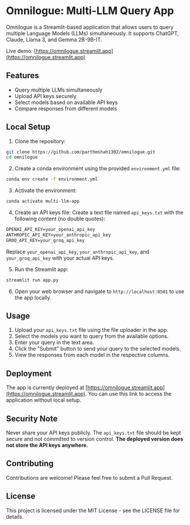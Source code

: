 # Omnilogue: Multi-LLM Query App

Omnilogue is a Streamlit-based application that allows users to query multiple Language Models (LLMs) simultaneously. It supports ChatGPT, Claude, Llama 3, and Gemma 2B-9B-IT.

Live demo: [https://omnilogue.streamlit.app](https://omnilogue.streamlit.app)

## Features

- Query multiple LLMs simultaneously
- Upload API keys securely
- Select models based on available API keys
- Compare responses from different models

## Local Setup

1. Clone the repository:
```bash
git clone https://github.com/parthmshah1302/omnilogue.git
cd omnilogue
```

2. Create a conda environment using the provided `environment.yml` file:
```bash
conda env create -f environment.yml
```
3. Activate the environment:
```bash
conda activate multi-llm-app
```
4. Create an API keys file:
Create a text file named `api_keys.txt` with the following content (no double quotes):

```txt
OPENAI_API_KEY=your_openai_api_key
ANTHROPIC_API_KEY=your_anthropic_api_key
GROQ_API_KEY=your_groq_api_key
```
Replace `your_openai_api_key`, `your_anthropic_api_key`, and `your_groq_api_key` with your actual API keys.

5. Run the Streamlit app:
```bash
streamlit run app.py
```


6. Open your web browser and navigate to `http://localhost:8501` to use the app locally.

## Usage

1. Upload your `api_keys.txt` file using the file uploader in the app.
2. Select the models you want to query from the available options.
3. Enter your query in the text area.
4. Click the "Submit" button to send your query to the selected models.
5. View the responses from each model in the respective columns.

## Deployment

The app is currently deployed at [https://omnilogue.streamlit.app](https://omnilogue.streamlit.app). You can use this link to access the application without local setup.

## Security Note

Never share your API keys publicly. The `api_keys.txt` file should be kept secure and not committed to version control. **The deployed version does not store the API keys anywhere.** 

## Contributing

Contributions are welcome! Please feel free to submit a Pull Request.

## License

This project is licensed under the MIT License - see the LICENSE file for details.